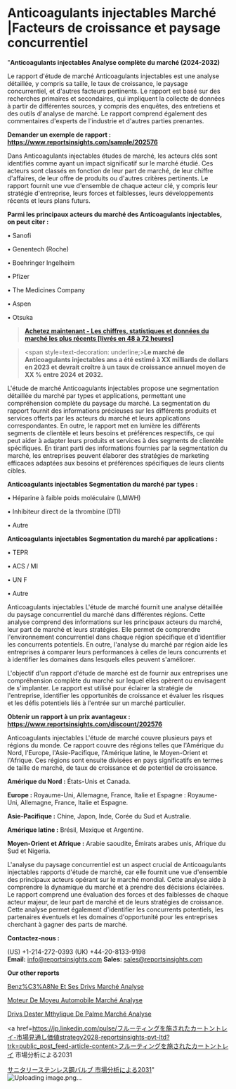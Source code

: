 # Anticoagulants injectables Marché |Facteurs de croissance et paysage concurrentiel

"<strong>Anticoagulants injectables Analyse complète du marché (2024-2032)</strong>

Le rapport d'étude de marché Anticoagulants injectables est une analyse détaillée, y compris sa taille, le taux de croissance, le paysage concurrentiel, et d'autres facteurs pertinents. Le rapport est basé sur des recherches primaires et secondaires, qui impliquent la collecte de données à partir de différentes sources, y compris des enquêtes, des entretiens et des outils d'analyse de marché. Le rapport comprend également des commentaires d'experts de l'industrie et d'autres parties prenantes.

<strong>Demander un exemple de rapport : </strong><strong><a href=https://www.reportsinsights.com/sample/202576>https://www.reportsinsights.com/sample/202576</a></strong>

Dans Anticoagulants injectables études de marché, les acteurs clés sont identifiés comme ayant un impact significatif sur le marché étudié. Ces acteurs sont classés en fonction de leur part de marché, de leur chiffre d'affaires, de leur offre de produits ou d'autres critères pertinents. Le rapport fournit une vue d'ensemble de chaque acteur clé, y compris leur stratégie d'entreprise, leurs forces et faiblesses, leurs développements récents et leurs plans futurs.

<strong>Parmi les principaux acteurs du marché des Anticoagulants injectables, on peut citer :</strong>

• Sanofi

• Genentech (Roche)

• Boehringer Ingelheim

• Pfizer

• The Medicines Company 

• Aspen

• Otsuka

<blockquote><a href=https://reportsinsights.com/buynow/202576><span style=text-decoration: underline;><strong>Achetez maintenant - Les chiffres, statistiques et données du marché les plus récents [livrés en 48 à 72 heures]</strong></span></a></blockquote>
<blockquote>
<div class=group w-full text-gray-800 dark:text-gray-100 border-b border-black/10 dark:border-gray-900/50 bg-gray-50 dark:bg-[#444654]>
<div class=flex p-4 gap-4 text-base md:gap-6 md:max-w-2xl lg:max-w-xl xl:max-w-3xl md:py-6 lg:px-0 m-auto>
<div class=relative flex flex-col w-[calc(100%-50px)] gap-1 md:gap-3 lg:w-[calc(100%-115px)]>
<div class=flex flex-grow flex-col gap-3>
<div class=min-h-[20px] flex flex-col items-start gap-4 whitespace-pre-wrap break-words>
<div class=result-streaming markdown prose w-full break-words dark:prose-invert light>

<span style=text-decoration: underline;><strong>Le marché de Anticoagulants injectables ans a été estimé à XX milliards de dollars en 2023 et devrait croître à un taux de croissance annuel moyen de XX % entre 2024 et 2032.</strong></span>

</div>
</div>
</div>
</div>
</div>
</div></blockquote>
L'étude de marché Anticoagulants injectables propose une segmentation détaillée du marché par types et applications, permettant une compréhension complète du paysage du marché. La segmentation du rapport fournit des informations précieuses sur les différents produits et services offerts par les acteurs du marché et leurs applications correspondantes. En outre, le rapport met en lumière les différents segments de clientèle et leurs besoins et préférences respectifs, ce qui peut aider à adapter leurs produits et services à des segments de clientèle spécifiques. En tirant parti des informations fournies par la segmentation du marché, les entreprises peuvent élaborer des stratégies de marketing efficaces adaptées aux besoins et préférences spécifiques de leurs clients cibles.

<strong>Anticoagulants injectables Segmentation du marché par types :</strong>

• Héparine à faible poids moléculaire (LMWH)

• Inhibiteur direct de la thrombine (DTI)

• Autre

<strong>Anticoagulants injectables Segmentation du marché par applications :</strong>

• TEPR

• ACS / MI

• UN F

• Autre

Anticoagulants injectables L'étude de marché fournit une analyse détaillée du paysage concurrentiel du marché dans différentes régions. Cette analyse comprend des informations sur les principaux acteurs du marché, leur part de marché et leurs stratégies. Elle permet de comprendre l'environnement concurrentiel dans chaque région spécifique et d'identifier les concurrents potentiels. En outre, l'analyse du marché par région aide les entreprises à comparer leurs performances à celles de leurs concurrents et à identifier les domaines dans lesquels elles peuvent s'améliorer.

L'objectif d'un rapport d'étude de marché est de fournir aux entreprises une compréhension complète du marché sur lequel elles opèrent ou envisagent de s'implanter. Le rapport est utilisé pour éclairer la stratégie de l'entreprise, identifier les opportunités de croissance et évaluer les risques et les défis potentiels liés à l'entrée sur un marché particulier.

<strong>Obtenir un rapport à un prix avantageux : <a href=https://www.reportsinsights.com/discount/202576>https://www.reportsinsights.com/discount/202576</a></strong>

Anticoagulants injectables L'étude de marché couvre plusieurs pays et régions du monde. Ce rapport couvre des régions telles que l'Amérique du Nord, l'Europe, l'Asie-Pacifique, l'Amérique latine, le Moyen-Orient et l'Afrique. Ces régions sont ensuite divisées en pays significatifs en termes de taille de marché, de taux de croissance et de potentiel de croissance.

<strong>Amérique du Nord :</strong> États-Unis et Canada.

<strong>Europe :</strong> Royaume-Uni, Allemagne, France, Italie et Espagne : Royaume-Uni, Allemagne, France, Italie et Espagne.

<strong>Asie-Pacifique :</strong> Chine, Japon, Inde, Corée du Sud et Australie.

<strong>Amérique latine :</strong> Brésil, Mexique et Argentine.

<strong>Moyen-Orient et Afrique :</strong> Arabie saoudite, Émirats arabes unis, Afrique du Sud et Nigeria.

L'analyse du paysage concurrentiel est un aspect crucial de Anticoagulants injectables rapports d'étude de marché, car elle fournit une vue d'ensemble des principaux acteurs opérant sur le marché mondial. Cette analyse aide à comprendre la dynamique du marché et à prendre des décisions éclairées. Le rapport comprend une évaluation des forces et des faiblesses de chaque acteur majeur, de leur part de marché et de leurs stratégies de croissance. Cette analyse permet également d'identifier les concurrents potentiels, les partenaires éventuels et les domaines d'opportunité pour les entreprises cherchant à gagner des parts de marché.

<strong>Contactez-nous :</strong>

(US) +1-214-272-0393
(UK) +44-20-8133-9198
<strong>Email:</strong> <a>info@reportsinsights.com</a>
<strong>Sales:</strong> <a>sales@reportsinsights.com</a>

<strong>Our other reports</strong>

<a href=https://www.linkedin.com/pulse/benz%C3%A8ne-et-ses-d%C3%A9riv%C3%A9s-march%C3%A9-segmentation-tendances-fnpef/>Benz%C3%A8Ne Et Ses Drivs Marché Analyse</a>

<a href=https://www.linkedin.com/pulse/moteur-de-moyeu-automobile-march%C3%A9-analyse-des-jeihf/>Moteur De Moyeu Automobile Marché Analyse</a>

<a href=https://www.linkedin.com/pulse/d%C3%A9riv%C3%A9s-dester-m%C3%A9thylique-de-palme-march%C3%A9-i2kof/>Drivs Dester Mthylique De Palme Marché Analyse</a>

<a href=https://jp.linkedin.com/pulse/フルーティングを施されたカートントレイ-市場見通し価値strategy2028-reportsinsights-pvt-ltd?trk=public_post_feed-article-content>フルーティングを施されたカートントレイ 市場分析による2031</a>

<a href=https://www.linkedin.com/pulse/サニタリーステンレス鋼バルブ-市場allのセグメントの詳細な分析-reportsinsights-pvt-ltd/>サニタリーステンレス鋼バルブ 市場分析による2031</a>"
![Uploading image.png…]()

